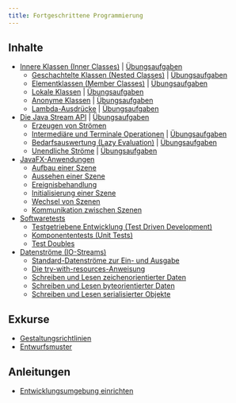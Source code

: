 ```yaml
---
title: Fortgeschrittene Programmierung
---
```


## Inhalte
- [Innere Klassen (Inner Classes)](inner-classes/inner-classes.md) \| [Übungsaufgaben](inner-classes/exercises/inner-classes.md)
    - [Geschachtelte Klassen (Nested Classes)](inner-classes/nested-classes.md) \| [Übungsaufgaben](inner-classes/exercises/nested-classes.md)
    - [Elementklassen (Member Classes)](inner-classes/member-classes.md) \| [Übungsaufgaben](inner-classes/exercises/member-classes.md)
    - [Lokale Klassen](inner-classes/local-classes.md) \| [Übungsaufgaben](inner-classes/exercises/local-classes.md)
    - [Anonyme Klassen](inner-classes/anonymous-classes.md) \| [Übungsaufgaben](inner-classes/exercises/anonymous-classes.md)
    - [Lambda-Ausdrücke](inner-classes/lambda-expressions.md) \| [Übungsaufgaben](inner-classes/exercises/lambda-expressions.md)
- [Die Java Stream API](java-stream-api/java-stream-api.md) \| [Übungsaufgaben](java-stream-api/exercises/java-stream-api.md)
    - [Erzeugen von Strömen](java-stream-api/streams.md)
    - [Intermediäre und Terminale Operationen](java-stream-api/intermediate-and-terminal-operations.md) \| [Übungsaufgaben](java-stream-api/exercises/intermediate-and-terminal-operations.md)
    - [Bedarfsauswertung (Lazy Evaluation)](java-stream-api/lazy-evaluation.md) \| [Übungsaufgaben](java-stream-api/exercises/lazy-evaluation.md)
    - [Unendliche Ströme](java-stream-api/infinite-streams.md) \| [Übungsaufgaben](java-stream-api/exercises/infinite-streams.md)
- [JavaFX-Anwendungen](javafx/javafx.md)
    - [Aufbau einer Szene](javafx/fxml-documents.md)
    - [Aussehen einer Szene](javafx/stylesheets.md)
    - [Ereignisbehandlung](javafx/event-handling.md)
    - [Initialisierung einer Szene](javafx/initialize.md)
    - [Wechsel von Szenen](javafx/scene-changes.md)
    - [Kommunikation zwischen Szenen](javafx/model.md)
- [Softwaretests](testing/testing.md)
    - [Testgetriebene Entwicklung (Test Driven Development)](testing/tdd.md)
    - [Komponententests (Unit Tests)](testing/unit-tests.md)
    - [Test Doubles](testing/test-doubles.md)
- [Datenströme (IO-Streams)](io-streams/io-streams.md)
    - [Standard-Datenströme zur Ein- und Ausgabe](io-streams/standard-io-streams.md)
    - [Die try-with-resources-Anweisung](io-streams/try-with-resources.md)
    - [Schreiben und Lesen zeichenorientierter Daten](io-streams/writers-and-readers.md)
    - [Schreiben und Lesen byteorientierter Daten](io-streams/output-streams-and-input-streams.md) 
    - [Schreiben und Lesen serialisierter Objekte](io-streams/serialization.md)

## Exkurse
- [Gestaltungsrichtlinien](disgressions/design-principles.md)
- [Entwurfsmuster](disgressions/design-patterns.md)

## Anleitungen
- [Entwicklungsumgebung einrichten](instructions/setup.md)
